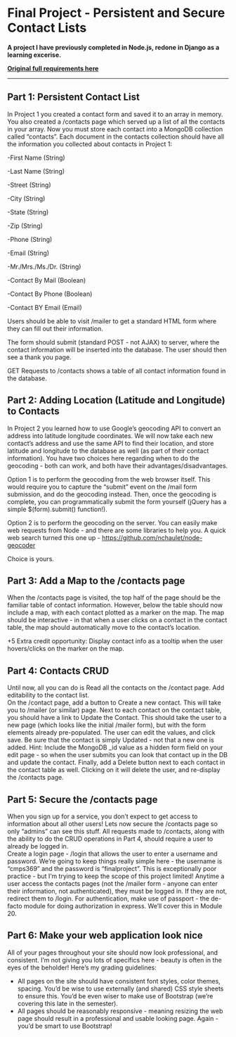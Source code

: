 # Final Project - Persistent and Secure Contact Lists
**A project I have previously completed in Node.js, redone in Django as a learning excerise.**

[**Original full requirements here**](https://docs.google.com/document/d/1lfnxI3C_44m9MwZaBxAtfBb9w6jciJvoIsSQw40mXvg/pub)

* * *

## Part 1:   Persistent Contact List

In Project 1 you created a contact form and saved it to an array in memory.  You also created a /contacts page which served up a list of all the contacts in your array.  Now you must store each contact into a MongoDB collection called “contacts”.  Each document in the contacts collection should have all the information you collected about contacts in Project 1:

-First Name                 (String)

-Last Name                 (String)

-Street                         (String)

-City                         (String)

-State                         (String)

-Zip                         (String)

-Phone                         (String)

-Email                         (String)

-Mr./Mrs./Ms./Dr.         (String)

-Contact By Mail        (Boolean)

-Contact By Phone        (Boolean)

-Contact BY Email         (Email)

Users should be able to visit /mailer to get a standard HTML form where they can fill out their information.

The form should submit (standard POST - not AJAX) to server, where the contact information will be inserted into the database.  The user should then see a thank you page.

GET Requests to /contacts shows a table of all contact information found in the database.

## Part 2:        Adding Location (Latitude and Longitude) to Contacts  

In Project 2 you learned how to use Google’s geocoding API to convert an address into latitude longitude coordinates.  We will now take each new contact’s address and use the same API to find their location, and store latitude and longitude to the database as well (as part of their contact information).
You have two choices here regarding when to do the geocoding - both can work, and both have their advantages/disadvantages.  

Option 1 is to perform the geocoding from the web browser itself.  This would require you to capture the “submit” event on the /mail form submission, and do the geocoding instead.  Then, once the geocoding is complete, you can programmatically submit the form yourself (jQuery has a simple $(form).submit() function!).

Option 2 is to perform the geocoding on the server.  You can easily make web requests from Node - and there are some libraries to help you.  A quick web search turned this one up - https://github.com/nchaulet/node-geocoder

Choice is yours.

## Part 3:  Add a Map to the /contacts page  

When the /contacts page is visited, the top half of the page should be the familiar table of contact information.  However, below the table should now include a map, with each contact plotted as a marker on the map.  The map should be interactive - in that when a user clicks on a contact in the contact table, the map should automatically move to the contact’s location.

+5 Extra credit opportunity:  Display contact info as a tooltip when the user hovers/clicks on the marker on the map.

## Part 4:  Contacts CRUD        

Until now, all you can do is Read all the contacts on the /contact page.  Add editability to the contact list.  
On the /contact page, add a button to Create a new contact.  This will take you to /mailer (or similar) page.
Next to each contact on the contact table, you should have a link to Update the Contact.  This should take the user to a new page (which looks like the initial /mailer form), but with the form elements already pre-populated. The user can edit the values, and click save.  Be sure that the contact is simply Updated - not that a new one is added.
Hint:  Include the MongoDB _id value as a hidden form field on your edit page - so when the user submits you can look that contact up in the DB and update the contact.
Finally, add a Delete button next to each contact in the contact table as well.    Clicking on it will delete the user, and re-display the /contacts page.

## Part 5:  Secure the /contacts page  

When you sign up for a service, you don’t expect to get access to information about all other users!  Lets now secure the /contacts page so only “admins” can see this stuff.  All requests made to /contacts, along with the ability to do the CRUD operations in Part 4, should require a user to already be logged in.  
Create a login page - /login that allows the user to enter a username and password.  We’re going to keep things really simple here - the username is “cmps369” and the password is “finalproject”.  This is exceptionally poor practice - but I’m trying to keep the scope of this project limited!
Anytime a user access the contacts pages (not the /mailer form - anyone can enter their information, not authenticated), they must be logged in.  If they are not, redirect them to /login.
For authentication, make use of passport - the de-facto module for doing authorization in express.  We’ll cover this in Module 20.

## Part 6:  Make your web application look nice

All of your pages throughout your site should now look professional, and consistent.  I’m not giving you lots of specifics here - beauty is often in the eyes of the beholder!  Here’s my grading guidelines:

- All pages on the site should have consistent font styles, color themes, spacing.  You’d be wise to use externally (and shared) CSS style sheets to ensure this.  You’d be even wiser to make use of Bootstrap (we’re covering this late in the semester).
- All pages should be reasonably responsive - meaning resizing the web page should result in a professional and usable looking page.  Again - you’d be smart to use Bootstrap!